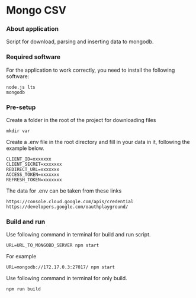 # Mongo CSV

### About application

<p>Script for download, parsing and inserting data to mongodb.</p>

### Required software
For the application to work correctly, you need to install the following software:
```
node.js lts
mongodb
```

### Pre-setup

Create a folder in the root of the project for downloading files
```
mkdir var
```

Сreate a .env file in the root directory and fill in your data in it, following the example below.
```
CLIENT_ID=xxxxxxx
CLIENT_SECRET=xxxxxxx
REDIRECT_URL=xxxxxxx
ACCESS_TOKEN=xxxxxxx
REFRESH_TOKEN=xxxxxxx
```

The data for .env can be taken from these links
```
https://console.cloud.google.com/apis/credential
https://developers.google.com/oauthplayground/
```

### Build and run

Use following command in terminal for build and run script.
```
URL=URL_TO_MONGOBD_SERVER npm start
```

For example
```
URL=mongodb://172.17.0.3:27017/ npm start
```

Use following command in terminal for only build.
```
npm run build
```
